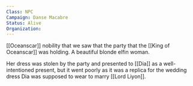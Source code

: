 ```yaml
---
Class: NPC
Campaign: Danse Macabre
Status: Alive
Organization:
---
```

[[Oceanscar]] nobility that we saw that the party that the [[King of Oceanscar]] was holding. A beautiful blonde elfin woman. 

Her dress was stolen by the party and presented to [[Dia]] as a well-intentioned present, but it went poorly as it was a replica for the wedding dress Dia was supposed to wear to marry [[Lord Liyon]].